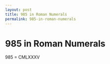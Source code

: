 ```yaml
---
layout: post
title: 985 in Roman Numerals
permalink: 985-in-roman-numerals
---
```


# 985 in Roman Numerals

985 = CMLXXXV

